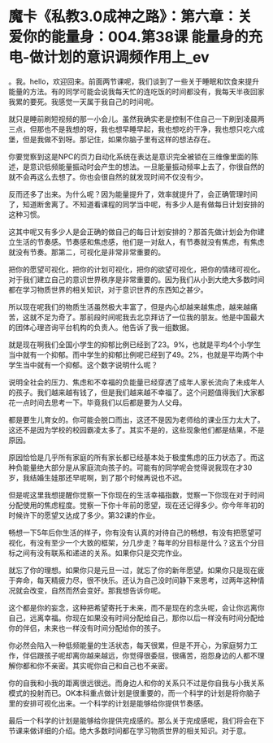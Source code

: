 # 魔卡《私教3.0成神之路》：第六章：关爱你的能量身：004.第38课 能量身的充电-做计划的意识调频作用上_ev

。我。hello，欢迎回来。前面两节课呢，我们谈到了一些关于睡眠和饮食来提升能量的方法。有的同学可能会说我每天忙的连吃饭的时间都没有，我每天半夜回家我累的要死。我感觉一天属于我自己的时间呢。

就只是睡前刷短视频的那一小会儿。虽然我确实老是控制不住自己一下刷到凌晨两三点，但那也不是我想的呀，我也想早睡早起，我也想吃的干净，我也想只吃六成堡，但是我做不到呀。那记住，如果你脑子里有这样的想法存在。

你要觉察到这是NPC的页力自动化系统在表达是意识完全被锁在三维像里面的陈述，是意识低频能量振动时会产生的想法。一旦能量振动频率上去了，你很自然的就不会再这么去想了。你也会很自然的就发现时间不仅没有少。

反而还多了出来。为什么呢？因为能量提升了，效率就提升了，会正确管理时间了，知道断舍离了。不知道看课程的同学当中呢，有多少人是有做每日计划安排的这种习惯。

这其中呢又有多少人是会正确的做自己的每日计划安排的？那首先做计划会为你建立生活的节奏感。节奏感和焦虑感，他们是一对敌人，有节奏就没有焦虑，有焦虑就没有节奏。那第二，可视化是非常非常重要的。

把你的愿望可视化，把你的计划可视化，把你的欲望可视化，把你的情绪可视化。对于我们建立自己的意识世界秩序是非常重要的。因为我们从小到大绝大多数时间都在学习物质世界的相关知识，对于意识世界的东西知之甚少。

所以现在呢我们的物质生活虽然极大丰富了，但是内心却越来越焦虑，越来越痛苦，这就不足为奇了。那前段时间呢我去北京拜访了一位我的朋友。他是中国最大的团体心理咨询平台机构的负责人。他告诉了我一组数据。

就是现在啊我们全国小学生的抑郁比例已经到了23。9%，也就是平均4个小学生当中就有一个抑郁。而中学生的抑郁比例呢已经到了49。2%，也就是平均两个中学生当中就有一个抑郁。这个数字说明什么呢？

说明全社会的压力、焦虑和不幸福的负能量已经穿透了成年人家长流向了未成年人的孩子。我们越来越有钱了，但是我们越来越不幸福了。这个问题值得我们大家都花一点时间去思考一下。毕竟我们以后都是要为人父母。

都是要生儿育女的。你可能会脱口而出，这还不是因为老师给的课业压力太大了。这还不是因为学校的校园霸凌太多了。其实不是的，这些现象他们都是结果，不是原因。

原因恰恰是几乎所有家庭的所有家长都已经基本处于极度焦虑的压力状态了。而这种负能量绝大部分是从家庭流向孩子的。可能有的同学呢会觉得说我现在才30岁，我结婚生娃那还早呢啊，到了那个时候再说也不迟。

但是呢这里我想提醒你觉察一下你现在的生活幸福指数，觉察一下你现在对于时间分配使用的焦虑程度。觉察一下你十年前的愿望，现在还记得多少。你今年年初的时候许下的愿望又达成了多少。第32课的作业。

畅想一下5年后你生活的样子，你有没有认真的对待自己的畅想，有没有把愿望可视化，有没有至少一个大致的框架，分几步走？每年的分目标是什么？这五个分目标之间有没有联系和递进的关系。如果你只是交完作业。

就忘了你的理想。如果你只是元旦一过，就忘了你的新年愿望。如果你只是现在疲于奔命，每天精疲力尽，很不快乐。还认为自己没时间静下来思考，过两年这种情况就会改变，自然而然会变好。那我想告诉你呢。

这个都是你的妄念，这种把希望寄托于未来，而不是现在的念头呢，会让你远离你自己，远离幸福。你现在如果没有时间分配给自己，那你以后一样没有时间分配给你的伴侣，未来也一样没有时间分配给你的孩子。

你必然会陷入一种低频能量的生活状态，每天很累，但是不开心，为家庭努力工作，伴侣跟孩子呢却离你越来越远，你觉得很委屈，很痛苦，抱怨身边的人都不理解你都和你不亲密。其实呢你自己和自己也不亲密。

你的自我和小我的距离很远很远。而身边人和你的关系只不过是你自我与小我关系模式的投射而已。OK本科重点做计划是很重要的，而一个科学的计划是将你脑子里的安排可视化出来。一个科学的计划是能够给你提供节奏感。

最后一个科学的计划是能够给你提供完成感的。那么关于完成感呢，我们将会在下节课来做详细的介绍。绝大多数时间都在学习物质世界的相关知识。对于意。

